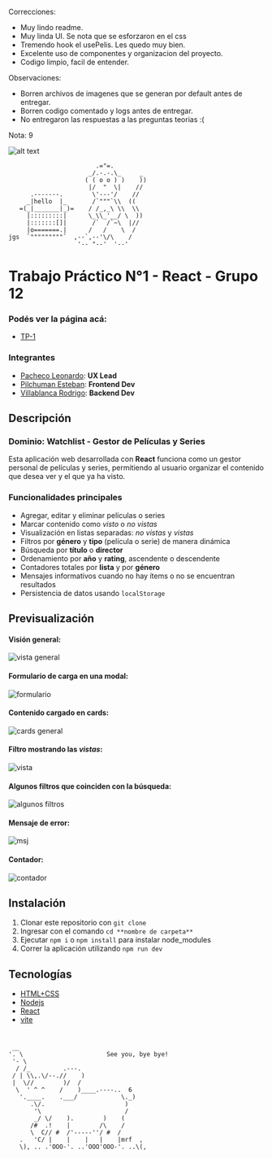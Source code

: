 Correcciones:

- Muy lindo readme.
- Muy linda UI. Se nota que se esforzaron en el css
- Tremendo hook el usePelis. Les quedo muy bien.
- Excelente uso de componentes y organizacion del proyecto.
- Codigo limpio, facil de entender.

Observaciones:
- Borren archivos de imagenes que se generan por default antes de entregar.
- Borren codigo comentado y logs antes de entregar.
- No entregaron las respuestas a las preguntas teorias :(


Nota: 9


![alt text](./ss/logo%20saludo.png)

```
                        .="=.
                      _/.-.-.\_     _
                     ( ( o o ) )    ))
                      |/  "  \|    //
      .-------.        \'---'/    //
     _|hello  |_       /`"""`\\  ((
   =(_|_______|_)=    / /_,_\ \\  \\
     |:::::::::|      \_\\_'__/ \  ))
     |:::::::[]|       /`  /`~\  |//
     |o=======.|      /   /    \  /
jgs  `"""""""""`  ,--`,--'\/\    /
                   '-- "--'  '--'

```

#

# Trabajo Práctico N°1 - React - Grupo 12 

### Podés ver la página acá:
- [TP-1](https://tp-react-pwa-h3cr.vercel.app/)

### Integrantes

- [Pacheco Leonardo](https://github.com/pachecoleoo): **UX Lead**
- [Pilchuman Esteban](https://github.com/Esteban0010): **Frontend Dev**
- [Villablanca Rodrigo](https://github.com/shodrig0): **Backend Dev**

## Descripción

### Dominio: Watchlist - Gestor de Películas y Series

Esta aplicación web desarrollada con **React** funciona como un gestor personal de películas y series, permitiendo al usuario organizar el contenido que desea ver y el que ya ha visto.

### Funcionalidades principales

- Agregar, editar y eliminar películas o series
- Marcar contenido como _visto_ o _no vistas_
- Visualización en listas separadas: _no vistas_ y _vistas_
- Filtros por **género** y **tipo** (película o serie) de manera dinámica
- Búsqueda por **título** o **director**
- Ordenamiento por **año** y **rating**, ascendente o descendente
- Contadores totales por **lista** y por **género**
- Mensajes informativos cuando no hay ítems o no se encuentran resultados
- Persistencia de datos usando ```localStorage```

## Previsualización
#### Visión general:
![vista general](./ss/image.png)

#### Formulario de carga en una modal:
![formulario](./ss/image-1.png)

#### Contenido cargado en cards:
![cards general](./ss/image-2.png)

#### Filtro mostrando las _vistas_:
![vista](./ss/image-3.png)

#### Algunos filtros que coinciden con la búsqueda:
![algunos filtros](./ss/image-4.png)

#### Mensaje de error:
![msj](./ss/image-6.png)

#### Contador:
![contador](./ss/image-5.png)


## Instalación

1. Clonar este repositorio con ```git clone```
2. Ingresar con el comando ```cd **nombre de carpeta**```
3. Ejecutar ```npm i``` o ```npm install``` para instalar node_modules
4. Correr la aplicación utilizando ```npm run dev```

## Tecnologías
- [HTML+CSS](https://www.w3.org/Style/Examples/011/firstcss.es.html)
- [Nodejs](https://nodejs.org/en)
- [React](https://react.dev/)
- [vite](https://vite.dev/)

#

```
 __                 
'. \                       See you, bye bye!
 '- \               
  / /_         .---.
 / | \\,.\/--.//    )
 |  \//        )/  / 
  \  ' ^ ^    /    )____.----..  6
   '.____.    .___/            \._) 
      .\/.                      )
       '\                       /
       _/ \/    ).        )    (
      /#  .!    |        /\    /
      \  C// #  /'-----''/ #  / 
   .   'C/ |    |    |   |    |mrf  ,
   \), .. .'OOO-'. ..'OOO'OOO-'. ..\(,
   ```